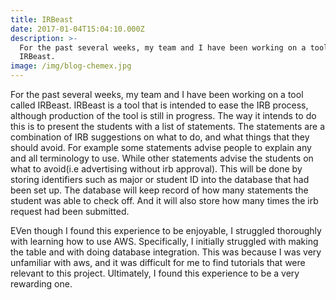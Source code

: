 ```yaml
---
title: IRBeast
date: 2017-01-04T15:04:10.000Z
description: >-
  For the past several weeks, my team and I have been working on a tool called
  IRBeast.
image: /img/blog-chemex.jpg
---
```


For the past several weeks, my team and I have been working on a tool called
IRBeast. IRBeast is a tool that is intended to ease the IRB process, although
production of the tool is still in progress. The way it intends to do this is to
present the students with a list of statements. The statements are a combination
of IRB suggestions on what to do, and what things that they should avoid. For
example some statements advise people to explain any and all terminology to use.
While other statements advise the students on what to avoid(i.e advertising
without irb approval). This will be done by storing identifiers such as major
or student ID into the database that had been set up. The database will keep
record of how many statements the student was able to check off. And it will
also store how many times the irb request had been submitted.

EVen though I found this experience to be enjoyable, I struggled thoroughly with
learning how to use AWS. Specifically, I initially struggled with making the
table and with doing database integration. This was because I was very unfamiliar
with aws, and it was difficult for me to find tutorials that were relevant to
this project. Ultimately, I found this experience to be a very rewarding one. 
